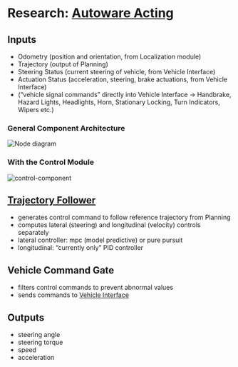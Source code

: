 # Research: [Autoware Acting](https://autowarefoundation.github.io/autoware-documentation/main/design/autoware-architecture/control/#autoware-control-design)

## Inputs

- Odometry (position and orientation, from Localization module)
- Trajectory (output of Planning)
- Steering Status (current steering of vehicle, from Vehicle Interface)
- Actuation Status (acceleration, steering, brake actuations, from Vehicle Interface)
- (“vehicle signal commands” directly into Vehicle Interface -> Handbrake, Hazard Lights, Headlights, Horn, Stationary Locking, Turn Indicators, Wipers etc.)

### General Component Architecture

![Node diagram](https://autowarefoundation.github.io/autoware-documentation/main/design/autoware-interfaces/components/images/Control-Bus-ODD-Architecture.drawio.svg)

### With the Control Module

![control-component](https://autowarefoundation.github.io/autoware-documentation/main/design/autoware-architecture/control/image/control-component.drawio.svg)

## [Trajectory Follower](https://autowarefoundation.github.io/autoware.universe/main/control/trajectory_follower_base/)

- generates control command to follow reference trajectory from Planning
- computes lateral (steering) and longitudinal (velocity) controls separately
- lateral controller: mpc (model predictive) or pure pursuit
- longitudinal: “currently only” PID controller

## Vehicle Command Gate

- filters control commands to prevent abnormal values
- sends commands to [Vehicle Interface](https://autowarefoundation.github.io/autoware-documentation/main/design/autoware-interfaces/components/vehicle-interface/)

## Outputs

- steering angle
- steering torque
- speed
- acceleration
